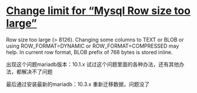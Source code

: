# [Change limit for “Mysql Row size too large”](https://stackoverflow.com/questions/15585602/change-limit-for-mysql-row-size-too-large)

Row size too large (> 8126). Changing some columns to TEXT or BLOB or using ROW_FORMAT=DYNAMIC or ROW_FORMAT=COMPRESSED may help. In current row format, BLOB prefix of 768 bytes is stored inline.

出现这个问题mariadb版本：10.1.x
试过这个问题里面的各种办法，还有其他办法，都解决不了问题

最后通过安装最新的mariadb：10.3.x 重新迁移数据，问题没了